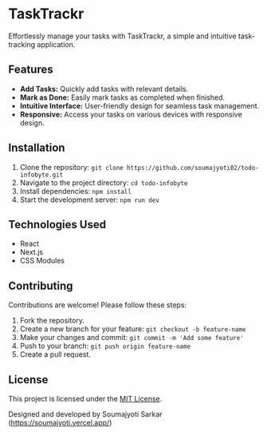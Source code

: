 # TaskTrackr

Effortlessly manage your tasks with TaskTrackr, a simple and intuitive task-tracking application.

## Features

- **Add Tasks:** Quickly add tasks with relevant details.
- **Mark as Done:** Easily mark tasks as completed when finished.
- **Intuitive Interface:** User-friendly design for seamless task management.
- **Responsive:** Access your tasks on various devices with responsive design.

## Installation

1. Clone the repository: `git clone https://github.com/soumajyoti02/todo-infobyte.git`
2. Navigate to the project directory: `cd todo-infobyte`
3. Install dependencies: `npm install`
4. Start the development server: `npm run dev`

## Technologies Used

- React
- Next.js
- CSS Modules

## Contributing

Contributions are welcome! Please follow these steps:

1. Fork the repository.
2. Create a new branch for your feature: `git checkout -b feature-name`
3. Make your changes and commit: `git commit -m 'Add some feature'`
4. Push to your branch: `git push origin feature-name`
5. Create a pull request.

## License

This project is licensed under the [MIT License](LICENSE).

Designed and developed by Soumajyoti Sarkar (https://soumajyoti.vercel.app/)
